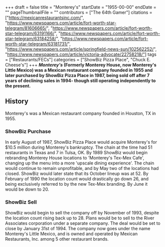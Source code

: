 +++
draft = false
title = "Monterey's"
startDate = "1955-00-00"
endDate = ""
pageThumbnailFile = ""
contributors = ["The 64th Gamer"]
citations = ["https://mexicanrestaurantsinc.com/", "https://www.newspapers.com/article/fort-worth-star-telegram/81606665/", "https://www.newspapers.com/article/fort-worth-star-telegram/63191166/", "https://www.newspapers.com/article/fort-worth-star-telegram/63184258/", "https://www.newspapers.com/article/fort-worth-star-telegram/63181731/", "https://www.newspapers.com/article/springfield-news-sun/102562252/", "https://www.newspapers.com/article/victoria-advocate/22758218/"]
tags = ["Restaurants/FECs"]
categories = ["ShowBiz Pizza Place", "Chuck E. Cheese's"]
+++
***Monterey's* (Formerly Monterey House, now Monterey's Little Mexico) was a Mexican restaurant company founded in 1955 and later purchased by ShowBiz Pizza Place in 1987, being sold off after 7 years of declining sales in 1994- though still operating independently to the present.**

## History

Monterey's was a Mexican restaurant company founded in Houston, TX in 1955.

### ShowBiz Purchase

In early August of 1987, ShowBiz Pizza Place would acquire Monterey's for $10.5 million during Monterey's bankruptcy. The chain at the time had 51 restaurants in Texas and 7 in Tulsa, OK.
By 1989 ShowBiz would begin rebranding Monterey House locations to 'Monterey's Tex-Mex Cafe', changing up the menu into a more 'upscale dining experience'. The chain would continue to remain unprofitable, and by May two of the locations had closed. ShowBiz would later state that its October lineup was at 52.
By February of 1990 the location count would drastically go down 26, and being exclusively referred to by the new Tex-Mex branding. By June it would be down to 20.

### ShowBiz Sell

ShowBiz would begin to sell the company off by November of 1993, despite the location count rising back up to 28. Plans would be to sell to the River Associates corporation under a separate company. The deal would be set to close by January 31st of 1994.
The company now goes under the name Monterey's Little Mexico, and is owned and operated by Mexican Restaurants, Inc. among 5 other restaurant brands.
